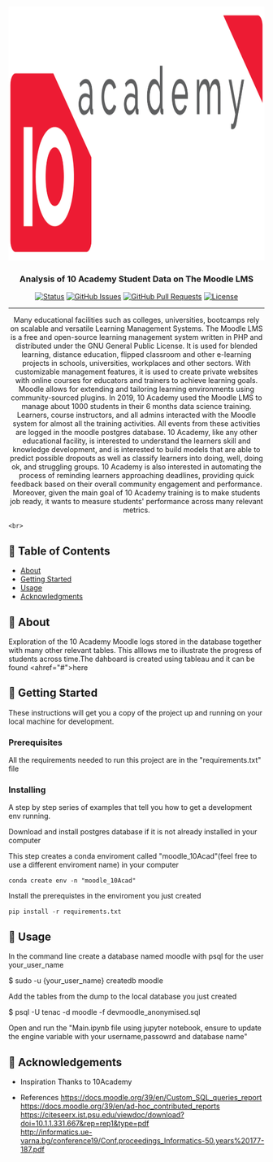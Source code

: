 <p align="center">
  <a href="" rel="noopener">
 <img width=1280px height=500px src="10Ac.png" alt="Project banner"></a>
</p>

<h3 align="center">Analysis of 10 Academy Student Data on The Moodle LMS</h3>

<div align="center">

[![Status](https://img.shields.io/badge/status-active-success.svg)]()
[![GitHub Issues](https://img.shields.io/github/issues/kylelobo/The-Documentation-Compendium.svg)](https://github.com/kylelobo/The-Documentation-Compendium/issues)
[![GitHub Pull Requests](https://img.shields.io/github/issues-pr/kylelobo/The-Documentation-Compendium.svg)](https://github.com/kylelobo/The-Documentation-Compendium/pulls)
[![License](https://img.shields.io/badge/license-MIT-blue.svg)](/LICENSE)

</div>

---

<p align="center">Many educational facilities such as colleges, universities, bootcamps rely on scalable and versatile Learning Management Systems. 
The Moodle LMS  is a free and open-source learning management system written in PHP and distributed under the GNU General Public License. It is used for blended learning, distance education, flipped classroom and other e-learning projects in schools, universities, workplaces and other sectors. With customizable management features, it is used to create private websites with online courses for educators and trainers to achieve learning goals. Moodle allows for extending and tailoring learning environments using community-sourced plugins.
In 2019, 10 Academy used the Moodle LMS to manage about 1000 students in their 6 months data science training. Learners, course instructors, and all admins interacted with the Moodle system for almost all the training activities. All events from these activities are logged in the moodle postgres database. 
10 Academy, like any other educational facility, is interested to understand the learners skill and knowledge development, and is interested to build models that are able to predict possible dropouts as well as classify learners into doing, well, doing ok, and struggling groups. 10 Academy is also interested in automating the process of reminding learners approaching deadlines, providing quick feedback based on their overall community engagement and performance. Moreover, given the main goal of 10 Academy training is to make students job ready, it wants to measure students' performance across many relevant metrics. 

    <br> 
</p>

## 📝 Table of Contents

- [About](#about)
- [Getting Started](#getting_started)
- [Usage](#usage)
- [Acknowledgments](#acknowledgement)

## 🧐 About <a name = "about"></a>
Exploration of the 10 Academy Moodle logs stored in the database together with many other relevant tables. This alllows me to illustrate the progress of students across time.The dahboard is created using tableau and it can be found <ahref="#">here</a>

## 🏁 Getting Started <a name = "getting_started"></a>

These instructions will get you a copy of the project up and running on your local machine for development.

### Prerequisites

All the requirements needed to run this project are in the "requirements.txt" file


### Installing

A step by step series of examples that tell you how to get a development env running.

Download and install postgres database if it is not already installed in your computer

This step creates a conda enviroment called "moodle_10Acad"(feel free to use a different enviroment name) in your computer

```
conda create env -n "moodle_10Acad"
```

Install the prerequistes in the enviroment you just created

```
pip install -r requirements.txt
```

## 🎈 Usage <a name="usage"></a>

In the command line create a database named moodle with psql for the user your_user_name

$ sudo -u {your_user_name} createdb moodle

Add the tables from the dump to the local database you just created

$ psql -U tenac -d moodle  -f devmoodle_anonymised.sql

Open and run the "Main.ipynb file using jupyter notebook, ensure to update the engine variable with your username,passowrd and database name"



## 🎉 Acknowledgements <a name = "acknowledgement"></a>

- Inspiration
Thanks to 10Academy

- References
https://docs.moodle.org/39/en/Custom_SQL_queries_report <br>
https://docs.moodle.org/39/en/ad-hoc_contributed_reports <br>
https://citeseerx.ist.psu.edu/viewdoc/download?doi=10.1.1.331.667&rep=rep1&type=pdf <br>
http://informatics.ue-varna.bg/conference19/Conf.proceedings_Informatics-50.years%20177-187.pdf <br>
